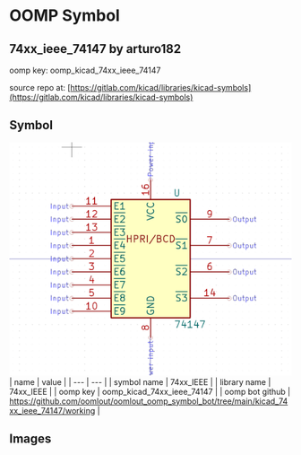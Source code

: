# OOMP Symbol  
## 74xx_ieee_74147  by arturo182  
  
oomp key: oomp_kicad_74xx_ieee_74147  
  
source repo at: [https://gitlab.com/kicad/libraries/kicad-symbols](https://gitlab.com/kicad/libraries/kicad-symbols)  
## Symbol  
  
[![working.png](working_600.png)](working.png)  
| name | value | 
| --- | --- | 
| symbol name | 74xx_IEEE | 
| library name | 74xx_IEEE | 
| oomp key | oomp_kicad_74xx_ieee_74147 | 
| oomp bot github | https://github.com/oomlout/oomlout_oomp_symbol_bot/tree/main/kicad_74xx_ieee_74147/working | 
## Images  
